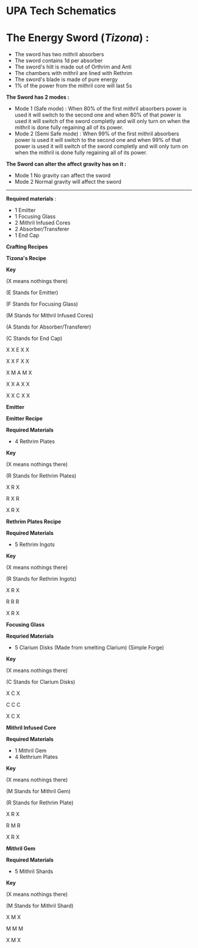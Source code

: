 # UPA Tech Schematics

# The Energy Sword (_Tizona_)  :
- The sword has two mithril absorbers
- The sword contains 1d per absorber
- The sword's hilt is made out of Orthrim and Anti
- The chambers with mithril are lined with Rethrim
- The sword's blade is made of pure energy
- 1% of the power from the mithril core will last 5s 

**The Sword has 2 modes :**
  - Mode 1 (Safe mode) : When 80% of the first mithril absorbers power is used it will switch to the second one and when 80% of that power is used it will switch of the sword completly and will only turn on when 
    the mithril is done fully regaining all of its power.
  - Mode 2 (Semi Safe mode) : When 99% of the first mithril absorbers power is used it will switch to the second one and when 99% of that power is used it will switch of the sword completly and will only turn on 
    when the mithril is done fully regaining all of its power.

**The Sword can alter the affect gravity has on it :**
  - Mode 1 No gravity can affect the sword
  - Mode 2 Normal gravity will affect the sword

______________________________________________________________________________________________________
**Required materials** :
  - 1 Emitter
  - 1 Focusing Glass
  - 2 Mithril Infused Cores
  - 2 Absorber/Transferer            
  - 1 End Cap

**Crafting Recipes**  

**Tizona's Recipe**

**Key**

(X means nothings there)

(E Stands for Emitter)

(F Stands for Focusing Glass)

(M Stands for Mithril Infused Cores)

(A Stands for Absorber/Transferer)

(C Stands for End Cap)

X X E X X

X X F X X

X M A M X

X X A X X

X X C X X

**Emitter**

**Emitter Recipe**

**Required Materials**
  - 4  Rethrim Plates

**Key**

(X means nothings there)

(R Stands for Rethrim Plates)

X R X

R X R

X R X

**Rethrim Plates Recipe**

**Required Materials**
  - 5 Rethrim Ingots

**Key**

(X means nothings there)

(R Stands for Rethrim Ingots)

X R X

R R R

X R X

**Focusing Glass**

**Requried Materials**
  - 5 Clarium Disks (Made from smelting Clarium) (Simple Forge)

**Key**

(X means nothings there)

(C Stands for Clarium Disks)

X C X

C C C

X C X

**Mithril Infused Core**

**Required Materials**
  - 1 Mithril Gem
  - 4 Rethrium Plates

**Key**

(X means nothings there)

(M Stands for Mithril Gem)

(R Stands for Rethrim Plate)

X R X

R M R

X R X

**Mithril Gem**

**Required Materials**
  - 5 Mithril Shards

**Key**

(X means nothings there)

(M Stands for Mithril Shard)

X M X

M M M

X M X
